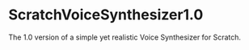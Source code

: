 # ScratchVoiceSynthesizer1.0
The 1.0 version of a simple yet realistic Voice Synthesizer for Scratch.
